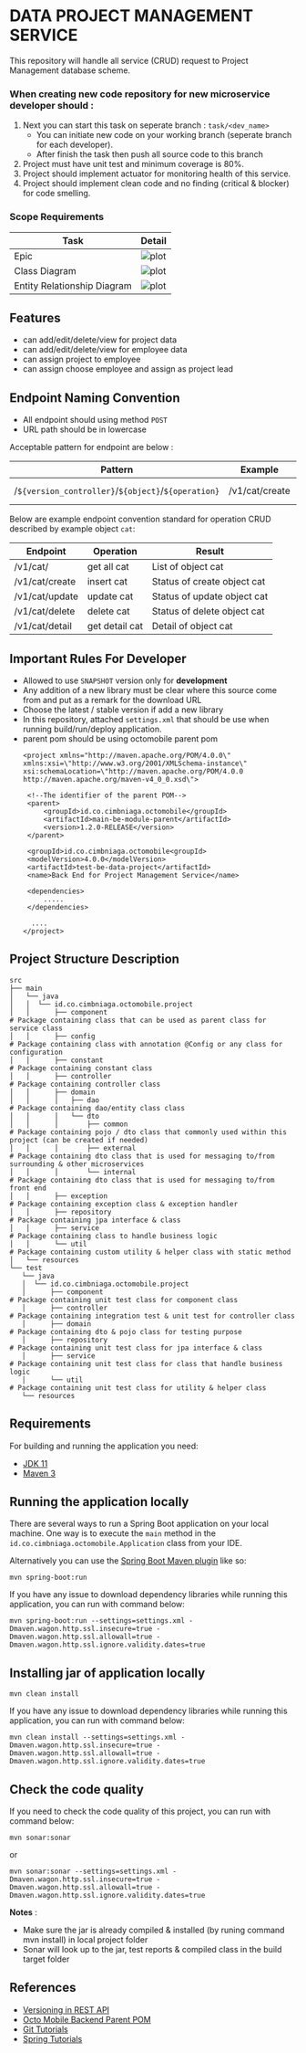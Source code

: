 # DATA PROJECT MANAGEMENT SERVICE

This repository will handle all service (CRUD) request to Project Management database scheme.

### When creating new code repository for new microservice developer should :

1. Next you can start this task on seperate branch : `task/<dev_name>`
    - You can initiate new code on your working branch (seperate branch for each developer).
    - After finish the task then push all source code to this branch
2. Project must have unit test and minimum coverage is 80%.
3. Project should implement actuator for monitoring health of this service.
4. Project should implement clean code and no finding (critical & blocker) for code smelling.

### Scope Requirements

|Task|Detail|
|------------------|------------------|
|Epic|![plot](./doc/slide_1.jpg)|
|Class Diagram|![plot](./doc/slide_2.jpg)|
|Entity Relationship Diagram|![plot](./doc/slide_3.jpg)|

## Features

- can add/edit/delete/view for project data
- can add/edit/delete/view for employee data
- can assign project to employee
- can assign choose employee and assign as project lead

## Endpoint Naming Convention

- All endpoint should using method `POST`
- URL path should be in lowercase

Acceptable pattern for endpoint are below :

| Pattern  | Example |Description|
|-----------|-------------|-------------|
|/`${version_controller}`/`${object}`/`${operation}` | /v1/cat/create | save/create object cat |

Below are example endpoint convention standard for operation CRUD described by example object `cat`:

| Endpoint  | Operation |Result|
|-----------|-------------|-------------|
|/v1/cat/|get all cat |List of object cat|
|/v1/cat/create|insert cat  |Status of create object cat|
|/v1/cat/update|update cat |Status of update object cat|
|/v1/cat/delete|delete cat |Status of delete object cat|
|/v1/cat/detail|get detail cat| Detail of object cat|

## Important Rules For Developer

- Allowed to use `SNAPSHOT` version only for **development**
- Any addition of a new library must be clear where this source come from and put as a remark for the download URL
- Choose the latest / stable version if add a new library
- In this repository, attached `settings.xml` that should be use when running build/run/deploy application.
- parent pom should be using octomobile parent pom
   ```
   <project xmlns="http://maven.apache.org/POM/4.0.0\" xmlns:xsi=\"http://www.w3.org/2001/XMLSchema-instance\" xsi:schemaLocation=\"http://maven.apache.org/POM/4.0.0 http://maven.apache.org/maven-v4_0_0.xsd\">
 
    <!--The identifier of the parent POM-->
    <parent>
        <groupId>id.co.cimbniaga.octomobile</groupId>
        <artifactId>main-be-module-parent</artifactId>
        <version>1.2.0-RELEASE</version>
    </parent>
 
    <groupId>id.co.cimbniaga.octomobile<groupId>
    <modelVersion>4.0.0</modelVersion>
    <artifactId>test-be-data-project</artifactId>
    <name>Back End for Project Management Service</name>
 
    <dependencies>        
        .....
    </dependencies>
 
     ....
   </project>
   ```

## Project Structure Description

 ```
src
├── main
│   └── java
│   │  └── id.co.cimbniaga.octomobile.project
│   │      ├── component                                               # Package containing class that can be used as parent class for service class
│   │      ├── config                                                  # Package containing class with annotation @Config or any class for configuration 
│   │      ├── constant                                                # Package containing constant class
│   │      ├── controller                                              # Package containing controller class
│   │      ├── domain                                                  
│   │      │   ├── dao                                                 # Package containing dao/entity class class
│   │      │   └── dto
│   │      │       ├── common                                          # Package containing pojo / dto class that commonly used within this project (can be created if needed)
│   │      │       ├── external                                        # Package containing dto class that is used for messaging to/from surrounding & other microservices
│   │      │       └── internal                                        # Package containing dto class that is used for messaging to/from front end
│   │      ├── exception                                               # Package containing exception class & exception handler
│   │      ├── repository                                              # Package containing jpa interface & class
│   │      ├── service                                                 # Package containing class to handle business logic
│   │      └── util                                                    # Package containing custom utility & helper class with static method
│   └── resources
└── test
    └── java
    │  └── id.co.cimbniaga.octomobile.project
    │      ├── component                                               # Package containing unit test class for component class
    │      ├── controller                                              # Package containing integration test & unit test for controller class
    │      ├── domain                                                  # Package containing dto & pojo class for testing purpose
    │      ├── repository                                              # Package containing unit test class for jpa interface & class
    │      ├── service                                                 # Package containing unit test class for class that handle business logic
    │      └── util                                                    # Package containing unit test class for utility & helper class
    └── resources

```

## Requirements

For building and running the application you need:

- [JDK 11](https://www.oracle.com/java/technologies/javase-jdk11-downloads.html)
- [Maven 3](https://maven.apache.org)

## Running the application locally

There are several ways to run a Spring Boot application on your local machine. One way is to execute the `main` method
in the `id.co.cimbniaga.octomobile.Application` class from your IDE.

Alternatively you can use
the [Spring Boot Maven plugin](https://docs.spring.io/spring-boot/docs/current/reference/html/build-tool-plugins-maven-plugin.html)
like so:

```shell
mvn spring-boot:run
```

If you have any issue to download dependency libraries while running this application, you can run with command below:

```shell
mvn spring-boot:run --settings=settings.xml -Dmaven.wagon.http.ssl.insecure=true -Dmaven.wagon.http.ssl.allowall=true -Dmaven.wagon.http.ssl.ignore.validity.dates=true 
```

## Installing jar of application locally <a name="how-to-install"></a>

```shell
mvn clean install
```

If you have any issue to download dependency libraries while running this application, you can run with command below:

```shell
mvn clean install --settings=settings.xml -Dmaven.wagon.http.ssl.insecure=true -Dmaven.wagon.http.ssl.allowall=true -Dmaven.wagon.http.ssl.ignore.validity.dates=true 
```

## Check the code quality <a name="how-to-sonar"></a>

If you need to check the code quality of this project, you can run with command below:

```shell
mvn sonar:sonar
```

or

```shell
mvn sonar:sonar --settings=settings.xml -Dmaven.wagon.http.ssl.insecure=true -Dmaven.wagon.http.ssl.allowall=true -Dmaven.wagon.http.ssl.ignore.validity.dates=true 
```

**Notes** :

- Make sure the jar is already compiled & installed (by runing command mvn install) in local project folder
- Sonar will look up to the jar, test reports & compiled class in the build target folder

## References

- [Versioning in REST API](https://javahotfix.blogspot.com/2019/03/versioning-in-rest-api.html)
- [Octo Mobile Backend Parent POM](https://bitbucket.cimbniaga.co.id/projects/OMO/repos/main-be-module-parent/browse/readme.md)
- [Git Tutorials](https://www.atlassian.com/git/tutorials)
- [Spring Tutorials](https://spring.io/guides#tutorials)
